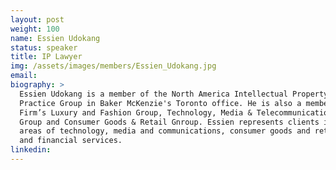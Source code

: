 ```yaml
---
layout: post
weight: 100
name: Essien Udokang
status: speaker
title: IP Lawyer
img: /assets/images/members/Essien_Udokang.jpg
email: 
biography: >
  Essien Udokang is a member of the North America Intellectual Property
  Practice Group in Baker McKenzie's Toronto office. He is also a member of the
  Firm’s Luxury and Fashion Group, Technology, Media & Telecommunications
  Group and Consumer Goods & Retail Gnroup. Essien represents clients in the
  areas of technology, media and communications, consumer goods and retail,
  and financial services.
linkedin: 
---
```

